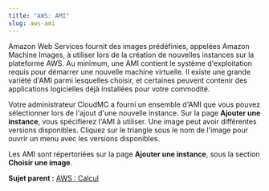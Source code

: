 ```yaml
---
title: "AWS: AMI"
slug: aws-ami
---
```



Amazon Web Services fournit des images prédéfinies, appelées Amazon Machine Images, à utiliser lors de la création de nouvelles instances sur la plateforme AWS. Au minimum, une AMI contient le système d'exploitation requis pour démarrer une nouvelle machine virtuelle. Il existe une grande variété d'AMI parmi lesquelles choisir, et certaines peuvent contenir des applications logicielles déjà installées pour votre commodité.

Votre administrateur CloudMC a fourni un ensemble d'AMI que vous pouvez sélectionner lors de l'ajout d'une nouvelle instance. Sur la page **Ajouter une instance**, vous spécifierez l'AMI à utiliser. Une image peut avoir différentes versions disponibles. Cliquez sur le triangle sous le nom de l'image pour ouvrir un menu avec les versions disponibles.

Les AMI sont répertoriées sur la page **Ajouter une instance**, sous la section **Choisir une image**.

**Sujet parent :** [AWS : Calcul](aws-compute.md)

